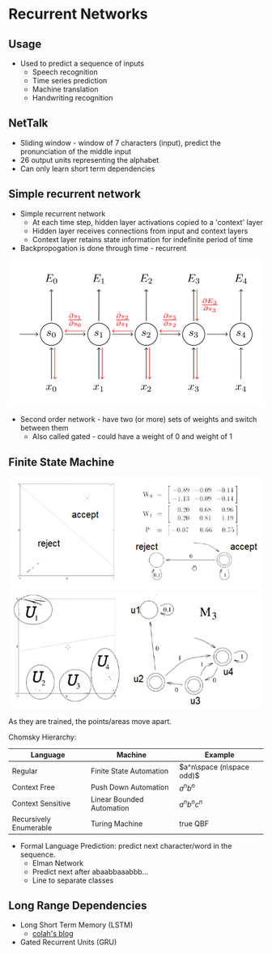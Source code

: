 # Recurrent Networks
## Usage
* Used to predict a sequence of inputs
    * Speech recognition
    * Time series prediction
    * Machine translation
    * Handwriting recognition

## NetTalk
* Sliding window - window of 7 characters (input), predict the pronunciation of the middle input
* 26 output units representing the alphabet
* Can only learn short term dependencies

## Simple recurrent network
* Simple recurrent network
    * At each time step, hidden layer activations copied to a 'context' layer
    * Hidden layer receives connections from input and context layers
    * Context layer retains state information for indefinite period of time
* Backpropogation is done through time - recurrent 

![](recurrent_backprop.png)

* Second order network - have two (or more) sets of weights and switch between them
    * Also called gated - could have a weight of 0 and weight of 1

## Finite State Machine
![](finite_state_machine.png)
![](finite_state_machine_2.png)

As they are trained, the points/areas move apart.

Chomsky Hierarchy:

| Language | Machine | Example |
|----------|---------|---------|
| Regular | Finite State Automation | $a^n\space (n\space odd)$ |
| Context Free | Push Down Automation | $a^n b^n$ |
| Context Sensitive | Linear Bounded Automation | $a^nb^nc^n$|
|Recursively Enumerable | Turing Machine | true QBF

* Formal Language Prediction: predict next character/word in the sequence. 
    * Elman Network
    * Predict next after abaabbaaabbb...
    * Line to separate classes

## Long Range Dependencies
* Long Short Term Memory (LSTM)
    * [colah's blog](http://colah.github.io/posts/2015-08-Understanding-LSTMs/)
* Gated Recurrent Units (GRU)
